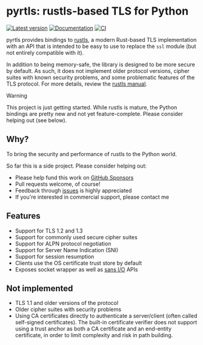 # pyrtls: rustls-based TLS for Python

[![Latest version](https://img.shields.io/pypi/v/pyrtls.svg)](https://pypi.org/project/pyrtls)
[![Documentation](https://readthedocs.org/projects/pyrtls/badge/?version=latest)](https://pyrtls.readthedocs.io)
[![CI](https://github.com/djc/pyrtls/workflows/CI/badge.svg?branch=main)](https://github.com/djc/pyrtls/actions?query=workflow%3ACI+branch%3Amain)

pyrtls provides bindings to [rustls][rustls], a modern Rust-based TLS implementation with an API that is
intended to be easy to use to replace the `ssl` module (but not entirely compatible with it).

In addition to being memory-safe, the library is designed to be more secure by default. As such,
it does not implement older protocol versions, cipher suites with known security problems, and
some problematic features of the TLS protocol. For more details, review the [rustls manual][manual].

> [!WARNING]
> This project is just getting started. While rustls is mature, the Python bindings
> are pretty new and not yet feature-complete. Please consider helping out (see below).

[rustls]: https://github.com/rustls/rustls
[manual]: https://docs.rs/rustls/latest/rustls/manual/index.html

## Why?

To bring the security and performance of rustls to the Python world.

So far this is a side project. Please consider helping out:

* Please help fund this work on [GitHub Sponsors](https://github.com/sponsors/djc)
* Pull requests welcome, of course!
* Feedback through [issues] is highly appreciated
* If you're interested in commercial support, please contact me

[issues]: https://github.com/djc/pyrtls/issues

## Features

- Support for TLS 1.2 and 1.3
- Support for commonly used secure cipher suites
- Support for ALPN protocol negotiation
- Support for Server Name Indication (SNI)
- Support for session resumption
- Clients use the OS certificate trust store by default
- Exposes socket wrapper as well as [sans I/O][sans-io] APIs

[sans-io]: https://sans-io.readthedocs.io/

Not implemented
---------------

- TLS 1.1 and older versions of the protocol
- Older cipher suites with security problems
- Using CA certificates directly to authenticate a server/client (often called self-signed
  certificates). The built-in certificate verifier does not support using a trust anchor
  as both a CA certificate and an end-entity certificate, in order to limit complexity and
  risk in path building.
